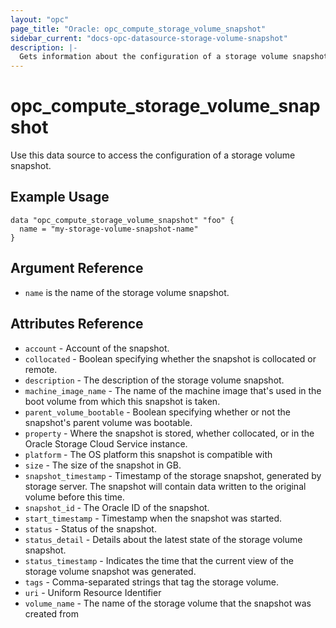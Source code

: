 ```yaml
---
layout: "opc"
page_title: "Oracle: opc_compute_storage_volume_snapshot"
sidebar_current: "docs-opc-datasource-storage-volume-snapshot"
description: |-
  Gets information about the configuration of a storage volume snapshot
---
```


# opc\_compute\_storage\_volume\_snapshot

Use this data source to access the configuration of a storage volume snapshot.

## Example Usage

```hcl
data "opc_compute_storage_volume_snapshot" "foo" {
  name = "my-storage-volume-snapshot-name"
}
```

## Argument Reference
* `name` is the name of the storage volume snapshot.

## Attributes Reference

* `account` - Account of the snapshot.
* `collocated` - Boolean specifying whether the snapshot is collocated or remote.
* `description` - The description of the storage volume snapshot.
* `machine_image_name` - The name of the machine image that's used in the boot volume from which this snapshot is taken.
* `parent_volume_bootable` - Boolean specifying whether or not the snapshot's parent volume was bootable.
* `property` - Where the snapshot is stored, whether collocated, or in the Oracle Storage Cloud Service instance.
* `platform` - The OS platform this snapshot is compatible with
* `size` - The size of the snapshot in GB.
* `snapshot_timestamp` - Timestamp of the storage snapshot, generated by storage server. The snapshot will contain data written to the original volume before this time.
* `snapshot_id` - The Oracle ID of the snapshot.
* `start_timestamp` - Timestamp when the snapshot was started.
* `status` - Status of the snapshot.
* `status_detail` - Details about the latest state of the storage volume snapshot.
* `status_timestamp` - Indicates the time that the current view of the storage volume snapshot was generated.
* `tags` - Comma-separated strings that tag the storage volume.
* `uri` - Uniform Resource Identifier
* `volume_name` - The name of the storage volume that the snapshot was created from
